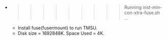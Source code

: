 * >>>>>>>>> Running inst-min-con-xtra-fuse.sh ...
  * Install fuse(fusermount) to run TMSU.
  * Disk size = 1692848K. Space Used = 4K.

